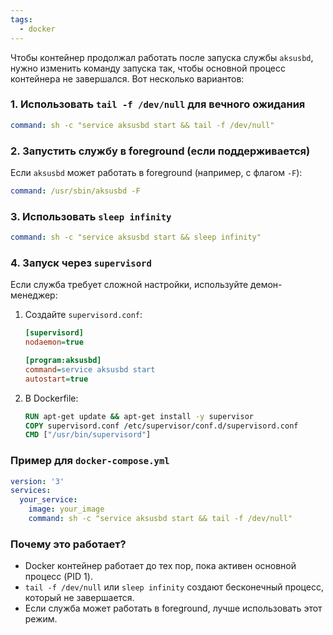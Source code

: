 ```yaml
---
tags:
  - docker
---
```

Чтобы контейнер продолжал работать после запуска службы `aksusbd`, нужно изменить команду запуска так, чтобы основной процесс контейнера не завершался. Вот несколько вариантов:

### 1. Использовать `tail -f /dev/null` для вечного ожидания
```yaml
command: sh -c "service aksusbd start && tail -f /dev/null"
```

### 2. Запустить службу в foreground (если поддерживается)
Если `aksusbd` может работать в foreground (например, с флагом `-F`):
```yaml
command: /usr/sbin/aksusbd -F
```

### 3. Использовать `sleep infinity`
```yaml
command: sh -c "service aksusbd start && sleep infinity"
```

### 4. Запуск через `supervisord`
Если служба требует сложной настройки, используйте демон-менеджер:
1. Создайте `supervisord.conf`:
   ```ini
   [supervisord]
   nodaemon=true

   [program:aksusbd]
   command=service aksusbd start
   autostart=true
   ```
2. В Dockerfile:
   ```Dockerfile
   RUN apt-get update && apt-get install -y supervisor
   COPY supervisord.conf /etc/supervisor/conf.d/supervisord.conf
   CMD ["/usr/bin/supervisord"]
   ```

### Пример для `docker-compose.yml`
```yaml
version: '3'
services:
  your_service:
    image: your_image
    command: sh -c "service aksusbd start && tail -f /dev/null"
```

### Почему это работает?
- Docker контейнер работает до тех пор, пока активен основной процесс (PID 1).
- `tail -f /dev/null` или `sleep infinity` создают бесконечный процесс, который не завершается.
- Если служба может работать в foreground, лучше использовать этот режим.